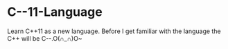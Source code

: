 C--11-Language
==============

Learn C++11 as a new language. Before I get familiar with the language the C++ will be C--.O(∩_∩)O~
